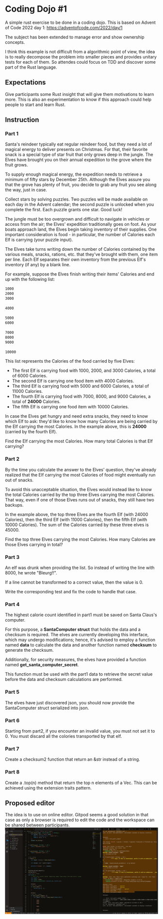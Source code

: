 # Coding Dojo #1

A simple rust exercise to be done in a coding dojo.
This is based on Advent of Code 2022 day 1: <https://adventofcode.com/2022/day/1>

The subject has been extended to manage error and show ownership concepts.

I think this example is not difficult from a algorithmic point of view,
the idea is to really decompose the problem into smaller pieces and provides
unitary tests for each of them.
So attendes could focus on TDD and discover some part of the Rust language.

## Expectations

Give participants some Rust insight that will give them
motivations to learn more.
This is also an experimentation to know if this approach could help people
to start and learn Rust.

## Instruction

### Part 1

Santa's reindeer typically eat regular reindeer food, but they need a
lot of magical energy to deliver presents on Christmas. For that, their
favorite snack is a special type of star fruit that only grows deep in the
jungle. The Elves have brought you on their annual expedition to the grove
where the fruit grows.

To supply enough magical energy, the expedition needs to retrieve a minimum
of fifty stars by December 25th. Although the Elves assure you that the
grove has plenty of fruit, you decide to grab any fruit you see along the
way, just in case.

Collect stars by solving puzzles. Two puzzles will be made available on
each day in the Advent calendar; the second puzzle is unlocked when you
complete the first. Each puzzle grants one star. Good luck!

The jungle must be too overgrown and difficult to navigate in vehicles or
access from the air; the Elves' expedition traditionally goes on foot. As your
boats approach land, the Elves begin taking inventory of their supplies. One
important consideration is food - in particular, the number of Calories
each Elf is carrying (your puzzle input).

The Elves take turns writing down the number of Calories contained by the
various meals, snacks, rations, etc. that they've brought with them, one
item per line. Each Elf separates their own inventory from the previous
Elf's inventory (if any) by a blank line.

For example, suppose the Elves finish writing their items' Calories and
end up with the following list:

    1000
    2000
    3000

    4000

    5000
    6000

    7000
    8000
    9000

    10000

This list represents the Calories of the food carried by five Elves:

- The first Elf is carrying food with 1000, 2000, and 3000 Calories,
  a total of 6000 Calories.
- The second Elf is carrying one food item
  with 4000 Calories.
- The third Elf is carrying food with 5000 and
  6000 Calories, a total of 11000 Calories.
- The fourth Elf is carrying
  food with 7000, 8000, and 9000 Calories, a total of **24000** Calories.
- The fifth Elf is carrying one food item with 10000 Calories.

In case the Elves get hungry and need extra snacks, they need to know
which Elf to ask: they'd like to know how many Calories are being carried
by the Elf carrying the most Calories. In the example above, this is **24000**
(carried by the fourth Elf).

Find the Elf carrying the most Calories. How many total Calories is that Elf carrying?

### Part 2

By the time you calculate the answer to the Elves' question, they've already
realized that the Elf carrying the most Calories of food might eventually
run out of snacks.

To avoid this unacceptable situation, the Elves would instead like to
know the total Calories carried by the top three Elves carrying the most
Calories. That way, even if one of those Elves runs out of snacks, they
still have two backups.

In the example above, the top three Elves are the fourth Elf (with 24000
Calories), then the third Elf (with 11000 Calories), then the fifth Elf
(with 10000 Calories). The sum of the Calories carried by these three elves
is 45000.

Find the top three Elves carrying the most Calories. How many Calories are
those Elves carrying in total?

### Part 3

An elf was drunk when providing the list.
So instead of writing the line with 8000, he wrote "Bleurg!!".

If a line cannot be transformed to a correct value, then the value is 0.

Write the corresponding test and fix the code to handle that case.

### Part 4

The highest calorie count identified in part1 must be saved on Santa Claus's
computer.

For this purpose, a **SantaComputer struct** that holds the data and
a checksum is required. The elves are currently developing this interface,
which may undergo modifications; hence, it's advised to employ a function
named **data** to calculate the data and another function named **checksum**
to generate the checksum.

Additionally, for security measures, the elves
have provided a function named **get_santa_computer_secret**.

This function must be used with the part1 data to retrieve the secret value
before the data and checksum calculations are performed.

### Part 5

The elves have just discovered json, you should now provide the
SantaComputer struct serialized into json.

### Part 6

Starting from part2, if you encounter an invalid value, you must not set it to 0.
You must discard all the colories transported by that elf.

### Part 7

Create a checksum2 function that return an &str instead of a string.

### Part 8

Create a .top(n) method that return the top n elements of a Vec.
This can be achieved using the extension traits pattern.

## Proposed editor

The idea is to use on online editor. Gitpod seems a good solution in that
case as only a browser is required to edit the code and the workspace can
be shared between participants.
![Edition into Gitpod](pictures/gitpod.png)
